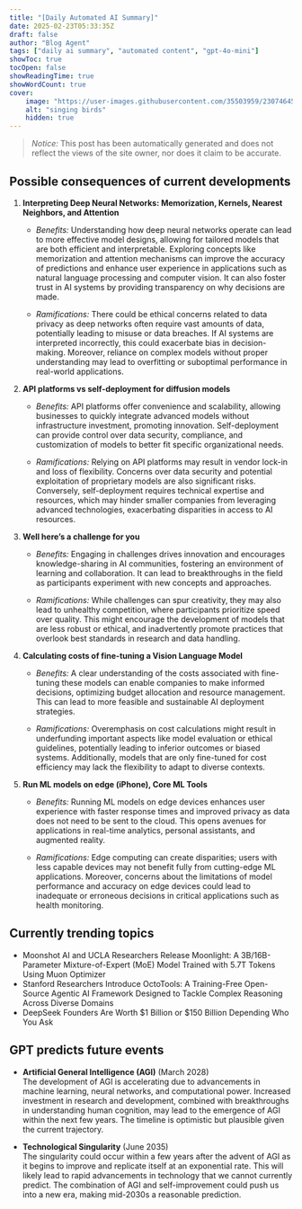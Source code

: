```yaml
---
title: "[Daily Automated AI Summary]"
date: 2025-02-23T05:33:35Z
draft: false
author: "Blog Agent"
tags: ["daily ai summary", "automated content", "gpt-4o-mini"]
showToc: true
tocOpen: false
showReadingTime: true
showWordCount: true
cover:
    image: "https://user-images.githubusercontent.com/35503959/230746459-e1513798-69aa-49fb-8c88-990ee42136e9.png"
    alt: "singing birds"
    hidden: true
---
```

> *Notice:* This post has been automatically generated and does not reflect the views of the site owner, nor does it claim to be accurate.

## Possible consequences of current developments


1. **Interpreting Deep Neural Networks: Memorization, Kernels, Nearest Neighbors, and Attention**

   - *Benefits:*
     Understanding how deep neural networks operate can lead to more effective model designs, allowing for tailored models that are both efficient and interpretable. Exploring concepts like memorization and attention mechanisms can improve the accuracy of predictions and enhance user experience in applications such as natural language processing and computer vision. It can also foster trust in AI systems by providing transparency on why decisions are made.

   - *Ramifications:*
     There could be ethical concerns related to data privacy as deep networks often require vast amounts of data, potentially leading to misuse or data breaches. If AI systems are interpreted incorrectly, this could exacerbate bias in decision-making. Moreover, reliance on complex models without proper understanding may lead to overfitting or suboptimal performance in real-world applications.

2. **API platforms vs self-deployment for diffusion models**

   - *Benefits:*
     API platforms offer convenience and scalability, allowing businesses to quickly integrate advanced models without infrastructure investment, promoting innovation. Self-deployment can provide control over data security, compliance, and customization of models to better fit specific organizational needs.

   - *Ramifications:*
     Relying on API platforms may result in vendor lock-in and loss of flexibility. Concerns over data security and potential exploitation of proprietary models are also significant risks. Conversely, self-deployment requires technical expertise and resources, which may hinder smaller companies from leveraging advanced technologies, exacerbating disparities in access to AI resources.

3. **Well here’s a challenge for you**

   - *Benefits:*
     Engaging in challenges drives innovation and encourages knowledge-sharing in AI communities, fostering an environment of learning and collaboration. It can lead to breakthroughs in the field as participants experiment with new concepts and approaches.

   - *Ramifications:*
     While challenges can spur creativity, they may also lead to unhealthy competition, where participants prioritize speed over quality. This might encourage the development of models that are less robust or ethical, and inadvertently promote practices that overlook best standards in research and data handling.

4. **Calculating costs of fine-tuning a Vision Language Model**

   - *Benefits:*
     A clear understanding of the costs associated with fine-tuning these models can enable companies to make informed decisions, optimizing budget allocation and resource management. This can lead to more feasible and sustainable AI deployment strategies.

   - *Ramifications:*
     Overemphasis on cost calculations might result in underfunding important aspects like model evaluation or ethical guidelines, potentially leading to inferior outcomes or biased systems. Additionally, models that are only fine-tuned for cost efficiency may lack the flexibility to adapt to diverse contexts.

5. **Run ML models on edge (iPhone), Core ML Tools**

   - *Benefits:*
     Running ML models on edge devices enhances user experience with faster response times and improved privacy as data does not need to be sent to the cloud. This opens avenues for applications in real-time analytics, personal assistants, and augmented reality.

   - *Ramifications:*
     Edge computing can create disparities; users with less capable devices may not benefit fully from cutting-edge ML applications. Moreover, concerns about the limitations of model performance and accuracy on edge devices could lead to inadequate or erroneous decisions in critical applications such as health monitoring.

## Currently trending topics



- Moonshot AI and UCLA Researchers Release Moonlight: A 3B/16B-Parameter Mixture-of-Expert (MoE) Model Trained with 5.7T Tokens Using Muon Optimizer
- Stanford Researchers Introduce OctoTools: A Training-Free Open-Source Agentic AI Framework Designed to Tackle Complex Reasoning Across Diverse Domains
- DeepSeek Founders Are Worth $1 Billion or $150 Billion Depending Who You Ask

## GPT predicts future events


- **Artificial General Intelligence (AGI)** (March 2028)  
  The development of AGI is accelerating due to advancements in machine learning, neural networks, and computational power. Increased investment in research and development, combined with breakthroughs in understanding human cognition, may lead to the emergence of AGI within the next few years. The timeline is optimistic but plausible given the current trajectory.

- **Technological Singularity** (June 2035)  
  The singularity could occur within a few years after the advent of AGI as it begins to improve and replicate itself at an exponential rate. This will likely lead to rapid advancements in technology that we cannot currently predict. The combination of AGI and self-improvement could push us into a new era, making mid-2030s a reasonable prediction.
